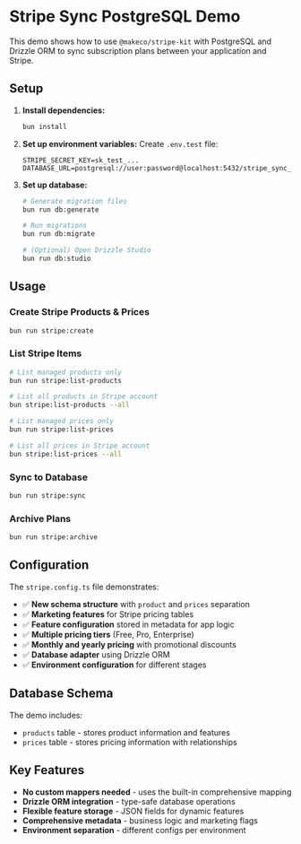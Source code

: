 # Stripe Sync PostgreSQL Demo

This demo shows how to use `@makeco/stripe-kit` with PostgreSQL and Drizzle ORM to sync subscription plans between your application and Stripe.

## Setup

1. **Install dependencies:**
   ```bash
   bun install
   ```

2. **Set up environment variables:**
   Create `.env.test` file:
   ```env
   STRIPE_SECRET_KEY=sk_test_...
   DATABASE_URL=postgresql://user:password@localhost:5432/stripe_sync_demo
   ```

3. **Set up database:**
   ```bash
   # Generate migration files
   bun run db:generate

   # Run migrations
   bun run db:migrate

   # (Optional) Open Drizzle Studio
   bun run db:studio
   ```

## Usage

### Create Stripe Products & Prices
```bash
bun run stripe:create
```

### List Stripe Items
```bash
# List managed products only
bun run stripe:list-products

# List all products in Stripe account
bun stripe:list-products --all

# List managed prices only
bun run stripe:list-prices

# List all prices in Stripe account
bun stripe:list-prices --all
```

### Sync to Database
```bash
bun run stripe:sync
```

### Archive Plans
```bash
bun run stripe:archive
```

## Configuration

The `stripe.config.ts` file demonstrates:

- ✅ **New schema structure** with `product` and `prices` separation
- ✅ **Marketing features** for Stripe pricing tables
- ✅ **Feature configuration** stored in metadata for app logic
- ✅ **Multiple pricing tiers** (Free, Pro, Enterprise)
- ✅ **Monthly and yearly pricing** with promotional discounts
- ✅ **Database adapter** using Drizzle ORM
- ✅ **Environment configuration** for different stages

## Database Schema

The demo includes:
- `products` table - stores product information and features
- `prices` table - stores pricing information with relationships

## Key Features

- **No custom mappers needed** - uses the built-in comprehensive mapping
- **Drizzle ORM integration** - type-safe database operations
- **Flexible feature storage** - JSON fields for dynamic features
- **Comprehensive metadata** - business logic and marketing flags
- **Environment separation** - different configs per environment